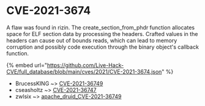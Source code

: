 # CVE-2021-3674

A flaw was found in rizin. The create_section_from_phdr function allocates space for ELF section data by processing the headers. Crafted values in the headers can cause out of bounds reads, which can lead to memory corruption and possibly code execution through the binary object's callback function.

{% embed url="https://github.com/Live-Hack-CVE/full_database/blob/main/cves/2021/CVE-2021-3674.json" %}


* BrucessKING ~> [CVE-2021-36749](https://www.alice-snow.ru/2021/database/cve-2021-3674/cve-2021-36749-brucessking)
* cseasholtz ~> [CVE-2021-36747](https://www.alice-snow.ru/2021/database/cve-2021-3674/cve-2021-36747-cseasholtz)
* zwlsix ~> [apache_druid_CVE-2021-36749](https://www.alice-snow.ru/2021/database/cve-2021-3674/apache_druid_cve-2021-36749-zwlsix)